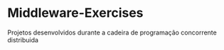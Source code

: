 # Middleware-Exercises
Projetos desenvolvidos durante a cadeira de programação concorrente distribuida 
